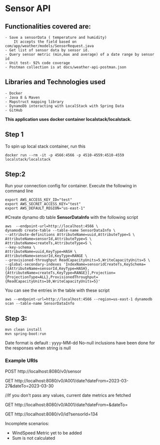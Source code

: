 # Sensor API

## Functionalities covered are:
    - Save a sensorData ( temperature and humidity)
        It accepts the field based on com/app/weather/models/SensorRequest.java
    - Get list of sensor data by sensor id.
    - Query sensor metric (min,max and average) of a date range by sensor id
    - Unit test- 92% code coverage
    - Postman collection is at docs/weather-api-postman.json

## Libraries and Technologies used
    - Docker
    - Java 8 & Maven
    - Mapstruct mapping library
    - DynamoDb interacting with LocalStack with Spring Data
    - GitHub

 **This application uses docker container localstack/localstack.**

## Step 1
 To spin up local stack container, run this

```
docker run --rm -it -p 4566:4566 -p 4510-4559:4510-4559 localstack/localstack
```

## Step:2 
Run your connection config for container. Execute the following in command line

```
export AWS_ACCESS_KEY_ID="test"
export AWS_SECRET_ACCESS_KEY="test"
export AWS_DEFAULT_REGION="us-east-1"
```

#Create dynamo db table **SensorDataInfo** with the following script

```
aws  --endpoint-url=http://localhost:4566 \
dynamodb create-table --table-name SensorDataInfo \
--attribute-definitions AttributeName=uuid,AttributeType=S \
AttributeName=sensorId,AttributeType=S \
AttributeName=createTs,AttributeType=S \
--key-schema \
AttributeName=uuid,KeyType=HASH \
AttributeName=sensorId,KeyType=RANGE \
--provisioned-throughput ReadCapacityUnits=5,WriteCapacityUnits=5 \
--global-secondary-indexes 'IndexName=sensoridCreateTs,KeySchema=[{AttributeName=sensorId,KeyType=HASH},{AttributeName=createTs,KeyType=RANGE}],Projection={ProjectionType=ALL},ProvisionedThroughput={ReadCapacityUnits=10,WriteCapacityUnits=5}'
```
You can see the entries in the table with these script

```
aws --endpoint-url=http://localhost:4566 --region=us-east-1 dynamodb scan --table-name SensorDataInfo
```

## Step 3:
```
mvn clean install
mvn spring-boot:run 
```
Date format is default : yyyy-MM-dd
No-null inclusions have been done for the responses when string is null

### Example URls

POST http://localhost:8080/v0/sensor

GET http://localhost:8080/v0/A001/date?dateFrom=2023-03-27&dateTo=2023-03-30

//If you don't pass any values, current date metrics are fetched

GET http://localhost:8080/v0/A001/date?dateFrom=&dateTo= 

GET http://localhost:8080/v0/id?sensorId=134

Incomplete scenarios:
   -  WindSpeed Metric yet to be added
   -  Sum is not calculated



